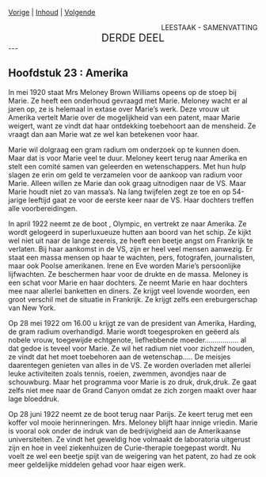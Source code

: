 [Vorige](hfst22_vrede_vakantie_larcouest.md) | [Inhoud](inhoudsopgave.md) | [Volgende](hfst24_volle_wasdom.md)

<div style="text-align: right">LEESTAAK - SAMENVATTING</div>
<div style="font-size:150%;text-align: center">DERDE DEEL</div>
---

## Hoofdstuk 23 : Amerika

In mei 1920 staat Mrs Meloney Brown Williams opeens op de stoep bij Marie. Ze heeft een onderhoud gevraagd met Marie. Meloney wacht er al jaren op, ze is helemaal in extase over Marie’s werk.  Deze vrouw uit Amerika vertelt Marie over de mogelijkheid van een patent, maar Marie weigert, want ze vindt dat haar ontdekking toebehoort aan de mensheid. Ze vraagt dan aan Marie wat ze wel kan betekenen voor haar.

Marie wil dolgraag een gram radium om onderzoek op te kunnen doen. Maar dat is voor Marie veel te duur.
Meloney keert terug naar Amerika en stelt een comité samen van geleerden en wetenschappers. Met hun hulp slagen ze erin om geld te verzamelen voor de aankoop van radium voor Marie. Alleen willen ze Marie dan ook graag uitnodigen naar de VS. Maar Marie houdt niet zo van massa’s. Na lang twijfelen zegt ze toe en op 54-jarige leeftijd gaat ze voor de eerste keer naar de VS. Haar dochters treffen alle voorbereidingen.

In april 1922 neemt ze de boot , Olympic, en vertrekt ze naar Amerika. Ze wordt gelogeerd in superluxueuze hutten aan boord van het schip. Ze kijkt wel niet uit naar de lange zeereis, ze heeft een beetje angst om Frankrijk te verlaten. 
Bij haar aankomst in de VS, zijn er heel veel mensen aanwezig. Er staat een massa mensen op haar te wachten, pers, fotografen, journalisten, maar ook Poolse amerikanen. Irene en Eve worden Marie’s persoonlijke lijfwachten. Ze beschermen haar voor de drukte en de massa. Meloney is een schat voor Marie en haar dochters. Ze neemt Marie en haar dochters mee naar allerlei banketten en diners. Ze krijgt veel lovende woorden, een groot verschil met de situatie in Frankrijk. Ze krijgt zelfs een ereburgerschap  van New York.

Op 28 mei 1922 om 16.00 u krijgt ze van de president van Amerika, Harding, de gram radium overhandigd.  Marie wordt toegesproken en geëerd als nobele vrouw, toegewijde echtgenote, liefhebbende moeder…………….. al dat gedoe is teveel voor Marie.
Ze wil het radium niet voor zichzelf houden, ze vindt dat het moet toebehoren aan de wetenschap….. De meisjes daarentegen genieten van alles in de VS. Ze worden overladen met allerlei leuke activiteiten zoals tennis, roeien, zwemmen,  avondjes naar de schouwburg. Maar het programma voor Marie is zo druk, druk,druk.
Ze gaat zelfs niet mee naar de Grand Canyon omdat ze zich zorgen maakt over haar lage bloeddruk. 
 
Op 28 juni 1922 neemt ze de boot terug naar Parijs. Ze keert terug met een koffer vol mooie herinneringen. Mrs. Meloney blijft haar innige vriedin. Marie is vooral ook onder de indruk van de bedrijvigheid aan de Amerikaanse universiteiten. Ze vindt het geweldig hoe volmaakt de laboratoria uitgerust zijn en hoe in veel ziekenhuizen de Curie-therapie toegepast wordt. Nu voelt ze wel een beetje spijt van de weigering van het patent, zo had ze ook meer geldelijke middelen gehad voor haar eigen werk.
